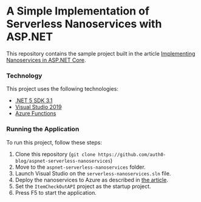 # A Simple Implementation of Serverless Nanoservices with ASP.NET
This repository contains the sample project built in the article [Implementing Nanoservices in ASP.NET Core](https://auth0.com/blog/implementing-nanoservices-in-aspnet-core).

### Technology

This project uses the following technologies:

- [.NET 5 SDK 3.1](https://dotnet.microsoft.com/download/dotnet/5.0)
- [Visual Studio 2019](https://visualstudio.microsoft.com/vs/)
- [Azure Functions](https://azure.microsoft.com/en-us/services/functions)

### Running the Application

To run this project, follow these steps:

1. Clone this repository (`git clone https://github.com/auth0-blog/aspnet-serverless-nanoservices`)
2. Move to the `aspnet-serverless-nanoservices` folder.
3. Launch Visual Studio on the `serverless-nanoservices.sln` file.
4. Deploy the nanoservices to Azure as described in [the article](https://auth0.com/blog/implementing-nanoservices-in-aspnet-core#Deploy-the-Azure-Functions).
5. Set the `ItemCheckOutAPI` project as the startup project.
6. Press F5 to start the application.

